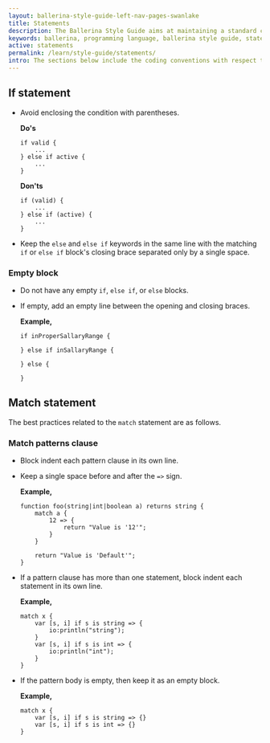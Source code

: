 ```yaml
---
layout: ballerina-style-guide-left-nav-pages-swanlake
title: Statements
description: The Ballerina Style Guide aims at maintaining a standard coding style among the Ballerina community. The Ballerina code formatting tools are based on this guide.
keywords: ballerina, programming language, ballerina style guide, statements
active: statements
permalink: /learn/style-guide/statements/
intro: The sections below include the coding conventions with respect to statements.
---
```


## If statement

* Avoid enclosing the condition with parentheses.
  
    **Do's**

    ```ballerina
    if valid {
        ...
    } else if active {
        ...
    }
    ```
  
    **Don'ts**


    ```ballerina
    if (valid) {
        ...
    } else if (active) {
        ...
    }
    ```

* Keep the `else` and `else if` keywords in the same line with the matching `if` or `else if` block's
  closing brace separated only by a single space.

### Empty block

* Do not have any empty `if`, `else if`, or `else` blocks.
* If empty, add an empty line between the opening and closing braces.
      
    **Example,**

    ```ballerina
    if inProperSallaryRange {
        
    } else if inSallaryRange {
        
    } else {
        
    }
    ```

## Match statement

The best practices related to the `match` statement are as follows.

### Match patterns clause

* Block indent each pattern clause in its own line.
* Keep a single space before and after the `=>` sign.

    **Example,**

    ```ballerina
    function foo(string|int|boolean a) returns string {
        match a {
            12 => {
                return "Value is '12'";
            }
        }
    
        return "Value is 'Default'";
    }
    ```

* If a pattern clause has more than one statement, block indent each statement in its own line.

    **Example,**

    ```ballerina
    match x {
        var [s, i] if s is string => {
            io:println("string");
        }
        var [s, i] if s is int => {
            io:println("int");
        }
    }
    ```

* If the pattern body is empty, then keep it as an empty block.
  
  
  **Example,**

    ```ballerina
    match x {
        var [s, i] if s is string => {}
        var [s, i] if s is int => {}
    }
    ```
